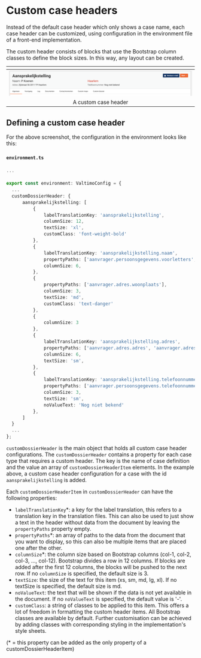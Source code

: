 # Custom case headers

Instead of the default case header which only shows a case name, each case header can be customized, using configuration
in the environment file of a front-end implementation.

The custom header consists of blocks that use the Bootstrap column classes to define the block sizes. In this way, any
layout can be created.

| <!-- -->                                          |
|---------------------------------------------------|
| ![Custom case header](img/custom-case-header.png) |
| <center>A custom case header</center>             |

## Defining a custom case header

For the above screenshot, the configuration in the environment looks like this:

#### **`environment.ts`**
  ```typescript
...

export const environment: ValtimoConfig = {
    ...
    customDossierHeader: {
        aansprakelijkstelling: [
            {
                labelTranslationKey: 'aansprakelijkstelling',
                columnSize: 12,
                textSize: 'xl',
                customClass: 'font-weight-bold'
            },
            {
                labelTranslationKey: 'aansprakelijkstelling.naam',
                propertyPaths: ['aanvrager.persoonsgegevens.voorletters', 'aanvrager.persoonsgegevens.achternaam'],
                columnSize: 6,
            },
            {
                propertyPaths: ['aanvrager.adres.woonplaats'],
                columnSize: 3,
                textSize: 'md',
                customClass: 'text-danger'
            },
            {
                columnSize: 3
            },
            {
                labelTranslationKey: 'aansprakelijkstelling.adres',
                propertyPaths: ['aanvrager.adres.adres', 'aanvrager.adres.huisnummer', 'aanvrager.adres.postcode', 'aanvrager.adres.woonplaats'],
                columnSize: 6,
                textSize: 'sm',
            },
            {
                labelTranslationKey: 'aansprakelijkstelling.telefoonnummer',
                propertyPaths: ['aanvrager.persoonsgegevens.telefoonnummer'],
                columnSize: 3,
                textSize: 'sm',
                noValueText: 'Nog niet bekend'
            },
        ]
    }
    ...
};
  ```

`customDossierHeader` is the main object that holds all custom case header configurations. The `customDossierHeader` 
contains a property for each case type that requires a custom header. The key is the name of case definition and the
value an array of `customDossierHeaderItem` elements. In the example above, a custom case header configuration for a 
case with the id `aansprakelijkstelling` is added.

Each `customDossierHeaderItem` in `customDossierHeader` can have the following properties:

- `labelTranslationKey`*: a key for the label translation, this refers to a translation key in the translation files.
This can also be used to just show a text in the header without data from the document by leaving the `propertyPaths`
property empty.
- `propertyPaths`*: an array of paths to the data from the document that you want to display, so this can also be 
multiple items that are placed one after the other.
- `columnSize`*: the column size based on Bootstrap columns (col-1, col-2, col-3, ..., col-12). Bootstrap divides a row
in 12 columns. If blocks are added after the first 12 columns, the blocks will be pushed to the next row. If no
`columnSize` is specified, the default size is 3.
- `textSize`: the size of the text for this item (xs, sm, md, lg, xl). If no textSize is specified, the default size is
md.
- `noValueText`: the text that will be shown if the data is not yet available in the document. If no `noValueText` is
specified, the default value is '-'.
- `customClass`: a string of classes to be applied to this item. This offers a lot of freedom in formatting the custom
header items. All Bootstrap classes are available by default. Further customisation can be achieved by adding classes 
with corresponding styling in the implementation's style sheets.

(* = this property can be added as the only property of a customDossierHeaderItem)